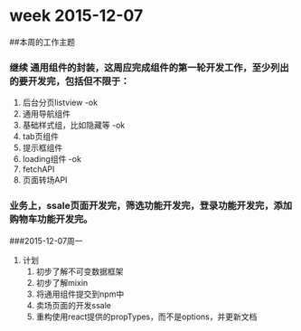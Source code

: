 # week 2015-12-07

##本周的工作主题
### 继续 通用组件的封装，这周应完成组件的第一轮开发工作，至少列出的要开发完，包括但不限于：
1. 后台分页listview -ok
2. 通用导航组件
3. 基础样式组，比如隐藏等 -ok
4. tab页组件 
5. 提示框组件
6. loading组件 -ok
7. fetchAPI
8. 页面转场API

### 业务上，ssale页面开发完，筛选功能开发完，登录功能开发完，添加购物车功能开发完。


###2015-12-07周一
1. 计划
	1. 初步了解不可变数据框架
	2. 初步了解mixin
	2. 将通用组件提交到npm中
	7. 卖场页面的开发ssale
	1. 重构使用react提供的propTypes，而不是options，并更新文档



